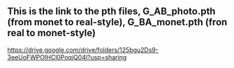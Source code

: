 ## This is the link to the pth files, G_AB_photo.pth (from monet to real-style), G_BA_monet.pth (fron real to monet-style)

https://drive.google.com/drive/folders/125bgu2Ds9-3eeUoFWPOIHCl0PoqjQ04l?usp=sharing
